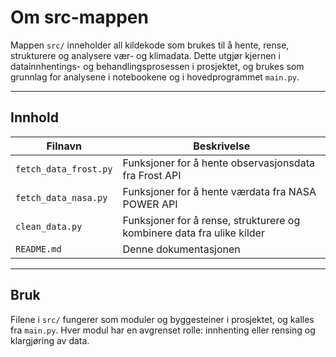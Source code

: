 # Om src-mappen

Mappen `src/` inneholder all kildekode som brukes til å hente, rense, strukturere og analysere vær- og klimadata. Dette utgjør kjernen i datainnhentings- og behandlingsprosessen i prosjektet, og brukes som grunnlag for analysene i notebookene og i hovedprogrammet `main.py`.

---

## Innhold

| Filnavn                | Beskrivelse                                                                 |
|------------------------|-----------------------------------------------------------------------------|
| `fetch_data_frost.py`  | Funksjoner for å hente observasjonsdata fra Frost API                       |
| `fetch_data_nasa.py`   | Funksjoner for å hente værdata fra NASA POWER API                           |
| `clean_data.py`        | Funksjoner for å rense, strukturere og kombinere data fra ulike kilder      |
| `README.md`            | Denne dokumentasjonen                                                       |
---

## Bruk

Filene i `src/` fungerer som moduler og byggesteiner i prosjektet, og kalles fra `main.py`. Hver modul har en avgrenset rolle: innhenting eller rensing og klargjøring av data. 


